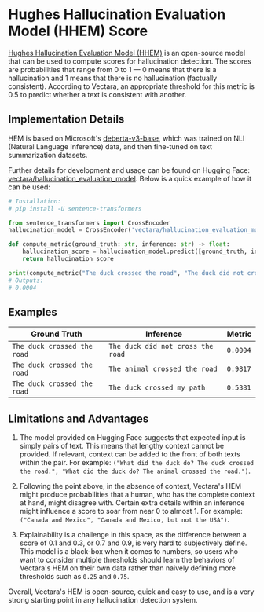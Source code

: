 # Hughes Hallucination Evaluation Model (HHEM) Score

[Hughes Hallucination Evaluation Model (HHEM)](https://huggingface.co/vectara/hallucination_evaluation_model) is an
open-source model that can be used to compute scores for hallucination detection. The scores are probabilities that
range from 0 to 1 — 0 means that there is a hallucination and 1 means that there is no hallucination (factually
consistent). According to Vectara, an appropriate threshold for this metric is 0.5 to predict whether a text is
consistent with another.

## Implementation Details

HEM is based on Microsoft's [deberta-v3-base](https://huggingface.co/microsoft/deberta-v3-base), which was trained on
NLI (Natural Language Inference) data, and then fine-tuned on text summarization datasets.

Further details for development and usage can be found on Hugging Face:
[vectara/hallucination_evaluation_model](https://huggingface.co/vectara/hallucination_evaluation_model).
Below is a quick example of how it can be used:

```py
# Installation:
# pip install -U sentence-transformers

from sentence_transformers import CrossEncoder
hallucination_model = CrossEncoder('vectara/hallucination_evaluation_model')

def compute_metric(ground_truth: str, inference: str) -> float:
    hallucination_score = hallucination_model.predict([ground_truth, inference])
    return hallucination_score

print(compute_metric("The duck crossed the road", "The duck did not cross the road"))
# Outputs:
# 0.0004
```

## Examples

| Ground Truth | Inference | Metric |
| --- | --- | --- |
| `The duck crossed the road` | `The duck did not cross the road` | `0.0004` |
| `The duck crossed the road` | `The animal crossed the road` | `0.9817` |
| `The duck crossed the road` | `The duck crossed my path` | `0.5381` |

## Limitations and Advantages

1. The model provided on Hugging Face suggests that expected input is simply pairs of text. This means that lengthy
context cannot be provided. If relevant, context can be added to the front of both texts within the pair. For example:
`("What did the duck do? The duck crossed the road.", "What did the duck do? The animal crossed the road.")`.

2. Following the point above, in the absence of context, Vectara's HEM might produce probabilities that a human, who
has the complete context at hand, might disagree with. Certain extra details within an inference might influence a
score to soar from near 0 to almost 1. For example: `("Canada and Mexico", "Canada and Mexico, but not the USA")`.

3. Explainability is a challenge in this space, as the difference between a score of 0.1 and 0.3, or 0.7 and 0.9, is
very hard to subjectively define. This model is a black-box when it comes to numbers, so users who want to consider
multiple thresholds should learn the behaviors of Vectara's HEM on their own data rather than naively defining more
thresholds such as `0.25` and `0.75`.

Overall, Vectara's HEM is open-source, quick and easy to use, and is a very strong starting point in any hallucination
detection system.
